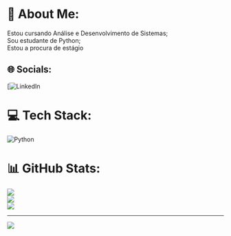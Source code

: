 # 💫 About Me:
Estou cursando Análise e Desenvolvimento de Sistemas;<br>Sou estudante de Python;<br>Estou a procura de estágio <br>


## 🌐 Socials:
[![LinkedIn]([www.linkedin.com/in/sabrina-raiol-737521236) 

# 💻 Tech Stack:
![Python](https://img.shields.io/badge/python-3670A0?style=plastic&logo=python&logoColor=ffdd54)
# 📊 GitHub Stats:
![](https://github-readme-stats.vercel.app/api?username=SabrinaRaiol&theme=gotham&hide_border=true&include_all_commits=false&count_private=false)<br/>
![](https://github-readme-streak-stats.herokuapp.com/?user=SabrinaRaiol&theme=gotham&hide_border=true)<br/>
![](https://github-readme-stats.vercel.app/api/top-langs/?username=SabrinaRaiol&theme=gotham&hide_border=true&include_all_commits=false&count_private=false&layout=compact)

---
[![](https://visitcount.itsvg.in/api?id=SabrinaRaiol&icon=0&color=0)](https://visitcount.itsvg.in)

<!-- Proudly created with GPRM ( https://gprm.itsvg.in ) -->
